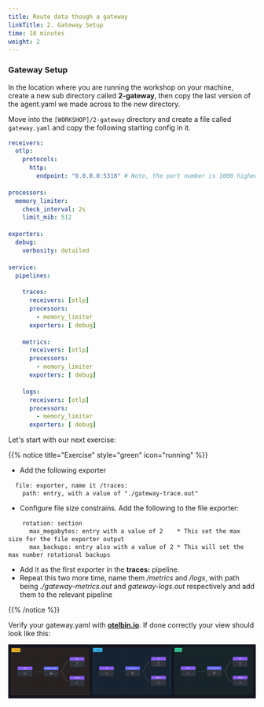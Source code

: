 ```yaml
---
title: Route data though a gateway  
linkTitle: 2. Gateway Setup
time: 10 minutes
weight: 2
---
```


### Gateway Setup

In the location where you are running the workshop on your machine, create a new sub directory called **2-gateway**, then copy the last version of the agent.yaml  we made across to the new directory.

Move into the `[WORKSHOP]/2-gateway` directory and create a file called `gateway.yaml` and copy the following starting config in it.

```yaml
receivers:
  otlp:
    protocols:
      http:
        endpoint: "0.0.0.0:5318" # Note, the port number is 1000 higher then the regular port number since we going to run two collectors on the same machine

processors:
  memory_limiter:
    check_interval: 2s
    limit_mib: 512

exporters:
  debug:
    verbosity: detailed

service:
  pipelines:

    traces:
      receivers: [otlp]
      processors:
        - memory_limiter
      exporters: [ debug]

    metrics:
      receivers: [otlp]
      processors:
        - memory_limiter
      exporters: [ debug]

    logs:
      receivers: [otlp]
      processors:
        - memory_limiter
      exporters: [ debug]
```

Let's start with our next exercise:

{{% notice title="Exercise" style="green" icon="running" %}}

* Add the following exporter

```text
  file: exporter, name it /traces: 
    path: entry, with a value of "./gateway-trace.out"
```

* Configure file size constrains. Add the following to the file exporter:

```text
    rotation: section
      max_megabytes: entry with a value of 2    * This set the max size for the file exporter output
      max_backups: entry also with a value of 2 * This will set the max number rotational backups 
```

* Add it as the first exporter in the **traces:** pipeline.
* Repeat this two more time, name them */metrics* and */logs*, with path being *./gateway-metrics.out* and *gateway-logs.out* respectively and add them to the relevant pipeline

{{% /notice %}}

Verify your gateway.yaml with **[otelbin.io](https://www.otelbin.io/)**. If done correctly your view should look like this:

![otelbin-g-2-1-w](../images/gateway-2-1w.png)
